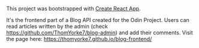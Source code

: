 This project was bootstrapped with [Create React App](https://github.com/facebook/create-react-app). <br/>

It's the frontend part of a Blog API created for the Odin Project. Users can read articles written by the admin (check https://github.com/ThomYorke7/blog-admin) and add their comments. Visit the page here: https://thomyorke7.github.io/blog-frontend/


